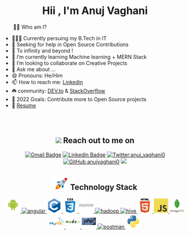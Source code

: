   <h1 align="center">Hii 
<!--   <img src="https://github.com/TheDudeThatCode/TheDudeThatCode/blob/master/Assets/Hi.gif" width="29px"> -->
  , I'm Anuj Vaghani</h1>
 <p>  &nbsp &nbsp &nbsp &nbsp👨‍💻 Who am I?</p>
   
- 👨🏻‍🎓 Currently persuing my B.Tech in IT
- 🤝 Seeking for help in Open Source Contributions 
- 🚀 To infinity and beyond !
- 🌱 I’m currently learning Machine learning + MERN Stack
- 👯 I’m looking to collaborate on Creative Projects
- 💬 Ask me about ...
- 😄 Pronouns: He/Him
- 📫 How to reach me: [Linkedin](https://www.linkedin.com/in/anuj-vaghani-3495b51b7)
- ☘️ community: [DEV.to](https://dev.to/anujvaghani0) & [StackOverflow](https://stackoverflow.com/users/18897554/anujvaghani0)
- 🥅 2022 Goals: Contribute more to Open Source projects
- 📝 [Resume](https://drive.google.com/file/d/19HIwAiTAH0sqHkRsmMvTyuTOPhQ_cb7H/view?usp=sharing)


<h2 align="center"> <img src="https://user-images.githubusercontent.com/53649201/99296951-8ef68900-286d-11eb-9bf3-fdb6cf13b585.gif" height="32px" style="padding-top: 50px;"> Reach out to me on </h2>
<div align="center">

 [![Gmail Badge](https://img.shields.io/badge/-anujvaghani0@gmail.com-c14438?style=flat-square&logo=Gmail&logoColor=white&link=mailto:anujvaghani0@gmail.com)](mailto:anujvaghani0@gmail.com)
 [![Linkedin Badge](https://img.shields.io/badge/anuj-vaghani-blue?style=flat-square&logo=Linkedin&logoColor=white&link=https://www.linkedin.com/in/anuj-vaghani-3495b51b7)](https://www.linkedin.com/in/anuj-vaghani-3495b51b7)
 [![Twitter:anuj_vaghani0](https://img.shields.io/twitter/follow/anuj_vaghani0?style=flat-square)](https://twitter.com/anuj_vaghani0)
[![GitHub anujvaghani0](https://img.shields.io/github/followers/anujvaghani0?label=follow%20github&style=flat-square)](https://github.com/anujvaghani0)
![](https://komarev.com/ghpvc/?username=anujvaghani0&color=green)

 
</div>



<!-- ## My Skills 🎓 -->
<h2 align="center"> <img src="./rocket.gif" height="40px"> Technology Stack</h2>
<p align="center"> <a href="https://developer.android.com" target="_blank" rel="noreferrer"> <img src="https://raw.githubusercontent.com/devicons/devicon/master/icons/android/android-original-wordmark.svg" alt="android" width="40" height="40"/> </a> <a href="https://angular.io" target="_blank" rel="noreferrer"> <img src="https://angular.io/assets/images/logos/angular/angular.svg" alt="angular" width="40" height="40"/> </a> <a href="https://www.cprogramming.com/" target="_blank" rel="noreferrer"> <img src="https://raw.githubusercontent.com/devicons/devicon/master/icons/c/c-original.svg" alt="c" width="40" height="40"/> </a> <a href="https://www.w3schools.com/css/" target="_blank" rel="noreferrer"> <img src="https://raw.githubusercontent.com/devicons/devicon/master/icons/css3/css3-original-wordmark.svg" alt="css3" width="40" height="40"/> </a> <a href="https://expressjs.com" target="_blank" rel="noreferrer"> <img src="https://raw.githubusercontent.com/devicons/devicon/master/icons/express/express-original-wordmark.svg" alt="express" width="40" height="40"/> </a> <a href="https://hadoop.apache.org/" target="_blank" rel="noreferrer"> <img src="https://www.vectorlogo.zone/logos/apache_hadoop/apache_hadoop-icon.svg" alt="hadoop" width="40" height="40"/> </a> <a href="https://hive.apache.org/" target="_blank" rel="noreferrer"> <img src="https://www.vectorlogo.zone/logos/apache_hive/apache_hive-icon.svg" alt="hive" width="40" height="40"/> </a> <a href="https://www.w3.org/html/" target="_blank" rel="noreferrer"> <img src="https://raw.githubusercontent.com/devicons/devicon/master/icons/html5/html5-original-wordmark.svg" alt="html5" width="40" height="40"/> </a> <a href="https://developer.mozilla.org/en-US/docs/Web/JavaScript" target="_blank" rel="noreferrer"> <img src="https://raw.githubusercontent.com/devicons/devicon/master/icons/javascript/javascript-original.svg" alt="javascript" width="40" height="40"/> </a> <a href="https://www.mongodb.com/" target="_blank" rel="noreferrer"> <img src="https://raw.githubusercontent.com/devicons/devicon/master/icons/mongodb/mongodb-original-wordmark.svg" alt="mongodb" width="40" height="40"/> </a> <a href="https://www.mysql.com/" target="_blank" rel="noreferrer"> <img src="https://raw.githubusercontent.com/devicons/devicon/master/icons/mysql/mysql-original-wordmark.svg" alt="mysql" width="40" height="40"/> </a> <a href="https://nodejs.org" target="_blank" rel="noreferrer"> <img src="https://raw.githubusercontent.com/devicons/devicon/master/icons/nodejs/nodejs-original-wordmark.svg" alt="nodejs" width="40" height="40"/> </a> <a href="https://www.php.net" target="_blank" rel="noreferrer"> <img src="https://raw.githubusercontent.com/devicons/devicon/master/icons/php/php-original.svg" alt="php" width="40" height="40"/> </a> <a href="https://postman.com" target="_blank" rel="noreferrer"> <img src="https://www.vectorlogo.zone/logos/getpostman/getpostman-icon.svg" alt="postman" width="40" height="40"/> </a> <a href="https://www.python.org" target="_blank" rel="noreferrer"> <img src="https://raw.githubusercontent.com/devicons/devicon/master/icons/python/python-original.svg" alt="python" width="40" height="40"/> </a> </p>


<!-- </div>
 <h2 align="center">Trophies</h2>
<div align="center">
    
[![trophy](https://github-profile-trophy.vercel.app/?username=anujvaghani0)](https://github.com/ryo-ma/github-profile-trophy)
</div>
<h2 align="center"> My Github Stats</h2>
<div align="center">
<a href="https://github.com/anujvaghani0/github-readme-stats"><img align="center" src="https://github-readme-stats.vercel.app/api/top-langs/?username=anujvaghani0&layout=compact&theme=black&hide_border=true" /></a>
</div>

 -->
